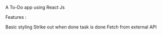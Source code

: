 A To-Do app using React Js

Features :

Basic styling
Strike out when done task is done
Fetch from external API
